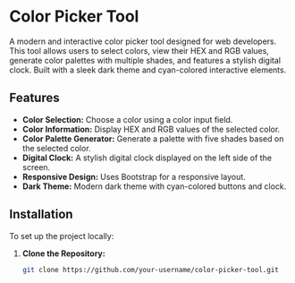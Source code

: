 # Color Picker Tool

A modern and interactive color picker tool designed for web developers. This tool allows users to select colors, view their HEX and RGB values, generate color palettes with multiple shades, and features a stylish digital clock. Built with a sleek dark theme and cyan-colored interactive elements.

## Features

- **Color Selection:** Choose a color using a color input field.
- **Color Information:** Display HEX and RGB values of the selected color.
- **Color Palette Generator:** Generate a palette with five shades based on the selected color.
- **Digital Clock:** A stylish digital clock displayed on the left side of the screen.
- **Responsive Design:** Uses Bootstrap for a responsive layout.
- **Dark Theme:** Modern dark theme with cyan-colored buttons and clock.

## Installation

To set up the project locally:

1. **Clone the Repository:**

   ```bash
   git clone https://github.com/your-username/color-picker-tool.git
